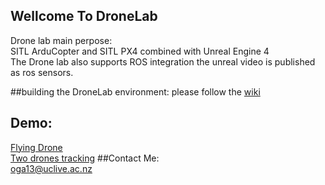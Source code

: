 ## Wellcome To DroneLab
Drone lab main perpose:  
SITL ArduCopter and SITL PX4 combined with Unreal Engine 4  
The Drone lab also supports ROS integration the unreal video is published as ros sensors.  

##building the DroneLab environment:
please follow the [wiki](https://github.com/orig74/DroneLab/wiki)

## Demo:  
[Flying Drone](https://youtu.be/4dplKATTkMw)  
[Two drones tracking](https://youtu.be/cEeUj4JF16A)
##Contact Me:  
oga13@uclive.ac.nz  
